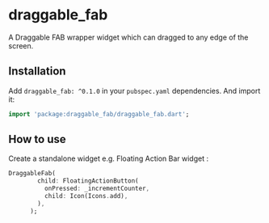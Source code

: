 # draggable_fab

A Draggable FAB wrapper widget which can dragged to any edge of the screen.

## Installation

Add `draggable_fab: ^0.1.0` in your `pubspec.yaml` dependencies. And import it:

```dart
import 'package:draggable_fab/draggable_fab.dart';
```

## How to use
Create a standalone widget e.g. Floating Action Bar widget :

```dart
DraggableFab(
        child: FloatingActionButton(
          onPressed: _incrementCounter,
          child: Icon(Icons.add),
        ),
      );
```